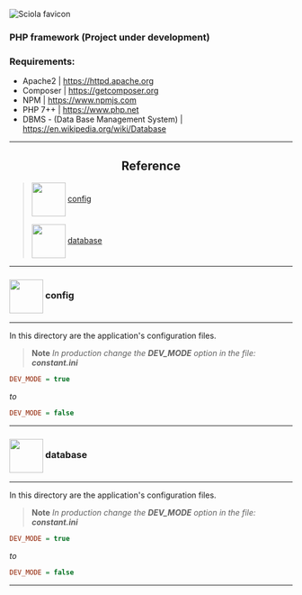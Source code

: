 ![Sciola favicon](https://github.com/sciola-git/sciola-git.github.io/blob/main/images/brands/sciola_framework.svg?raw=true)

### PHP framework (Project under development)

### Requirements:

- Apache2 | https://httpd.apache.org
- Composer | https://getcomposer.org
- NPM | https://www.npmjs.com
- PHP 7++ | https://www.php.net
- DBMS - (Data Base Management System) | https://en.wikipedia.org/wiki/Database

---

## <div align="center">Reference</div>

> <img src="https://github.com/sciola-git/sciola-git.github.io/blob/main/images/icons/folder.svg?raw=true" width="60px" align="center" /> [config](#-config)
>
> <img src="https://github.com/sciola-git/sciola-git.github.io/blob/main/images/icons/folder.svg?raw=true" width="60px" align="center" /> [database](#-database)
>

---

### <img src="https://github.com/sciola-git/sciola-git.github.io/blob/main/images/icons/folder.svg?raw=true" width="60px" align="center" /> config

---

In this directory are the application's configuration files.

> **Note** *In production change the **DEV_MODE** option in the file: **constant.ini***
```ini
DEV_MODE = true
```
*to*
```ini
DEV_MODE = false
```

---

### <img src="https://github.com/sciola-git/sciola-git.github.io/blob/main/images/icons/folder.svg?raw=true" width="60px" align="center" /> database

---

In this directory are the application's configuration files.

> **Note** *In production change the **DEV_MODE** option in the file: **constant.ini***
```ini
DEV_MODE = true
```
*to*
```ini
DEV_MODE = false
```

---
